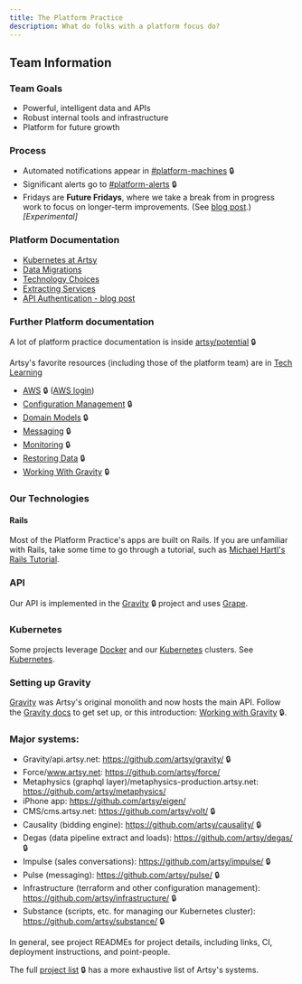 ```yaml
---
title: The Platform Practice
description: What do folks with a platform focus do?
---
```


## Team Information

### Team Goals

- Powerful, intelligent data and APIs
- Robust internal tools and infrastructure
- Platform for future growth

### Process

- Automated notifications appear in [#platform-machines](https://artsy.slack.com/messages/platform-machines/) 🔒
- Significant alerts go to [#platform-alerts](https://artsy.slack.com/messages/platform-alerts/) 🔒
- Fridays are **Future Fridays**, where we take a break from in progress work to focus on longer-term improvements.
  (See [blog post](https://artsy.github.io/blog/2015/12/22/future-fridays/).) _[Experimental]_

### Platform Documentation

- [Kubernetes at Artsy](/playbooks/kubernetes.md)
- [Data Migrations](/playbooks/data-migrations.md)
- [Technology Choices](/playbooks/technology-choices.md)
- [Extracting Services](/playbooks/extracting-services.md)
- [API Authentication - blog post](https://artsy.github.io/blog/2018/11/28/artsy-auth/)

### Further Platform documentation

A lot of platform practice documentation is inside
[artsy/potential](https://github.com/artsy/potential/blob/master/platform/) 🔒

Artsy's favorite resources (including those of the platform team) are in
[Tech Learning](/resources/tech-learning.md#platform-practice)

- [AWS](https://github.com/artsy/potential/blob/master/platform/AWS.md) 🔒
  ([AWS login](https://artsy.signin.aws.amazon.com/console))
- [Configuration Management](https://github.com/artsy/potential/blob/master/platform/ConfigurationManagement.md) 🔒
- [Domain Models](https://github.com/artsy/potential/blob/master/platform/DomainModels.md) 🔒
- [Messaging](https://github.com/artsy/potential/blob/master/platform/Messaging.md) 🔒
- [Monitoring](https://github.com/artsy/potential/blob/master/platform/Monitoring.md) 🔒
- [Restoring Data](https://github.com/artsy/potential/blob/master/platform/RestoringData.md) 🔒
- [Working With Gravity](https://github.com/artsy/potential/blob/master/platform/WorkingWithGravity.md) 🔒

### Our Technologies

#### Rails

Most of the Platform Practice's apps are built on Rails. If you are unfamiliar with Rails, take some time to go
through a tutorial, such as [Michael Hartl's Rails Tutorial](https://www.railstutorial.org/book).

### API

Our API is implemented in the [Gravity](https://github.com/artsy/gravity) 🔒 project and uses
[Grape](https://github.com/intridea/grape).

### Kubernetes

Some projects leverage [Docker](https://www.docker.com/) and our [Kubernetes](https://kubernetes.io/) clusters. See
[Kubernetes](/playbooks/kubernetes.md).

### Setting up Gravity

[Gravity](https://github.com/artsy/gravity) was Artsy's original monolith and now hosts the main API. Follow the
[Gravity docs](https://github.com/artsy/gravity/blob/master/doc/GettingStarted.md) to get set up, or this
introduction: [Working with Gravity](https://github.com/artsy/potential/blob/master/platform/WorkingWithGravity.md)
🔒.

### Major systems:

- Gravity/api.artsy.net: https://github.com/artsy/gravity/ 🔒
- Force/www.artsy.net: https://github.com/artsy/force/
- Metaphysics (graphql layer)/metaphysics-production.artsy.net: https://github.com/artsy/metaphysics/
- iPhone app: https://github.com/artsy/eigen/
- CMS/cms.artsy.net: https://github.com/artsy/volt/ 🔒
- Causality (bidding engine): https://github.com/artsy/causality/ 🔒
- Degas (data pipeline extract and loads): https://github.com/artsy/degas/ 🔒
- Impulse (sales conversations): https://github.com/artsy/impulse/ 🔒
- Pulse (messaging): https://github.com/artsy/pulse/ 🔒
- Infrastructure (terraform and other configuration management): https://github.com/artsy/infrastructure/ 🔒
- Substance (scripts, etc. for managing our Kubernetes cluster): https://github.com/artsy/substance/ 🔒

In general, see project READMEs for project details, including links, CI, deployment instructions, and point-people.

The full [project list](https://www.notion.so/artsy/17c4b550458a4cb8bcbf1b68060d63e6) 🔒 has a more exhaustive list
of Artsy's systems.
